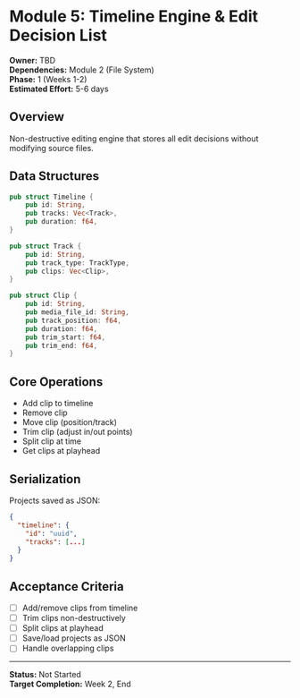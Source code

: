 # Module 5: Timeline Engine & Edit Decision List

**Owner:** TBD  
**Dependencies:** Module 2 (File System)  
**Phase:** 1 (Weeks 1-2)  
**Estimated Effort:** 5-6 days

## Overview

Non-destructive editing engine that stores all edit decisions without modifying source files.

## Data Structures

```rust
pub struct Timeline {
    pub id: String,
    pub tracks: Vec<Track>,
    pub duration: f64,
}

pub struct Track {
    pub id: String,
    pub track_type: TrackType,
    pub clips: Vec<Clip>,
}

pub struct Clip {
    pub id: String,
    pub media_file_id: String,
    pub track_position: f64,
    pub duration: f64,
    pub trim_start: f64,
    pub trim_end: f64,
}
```

## Core Operations

- Add clip to timeline
- Remove clip
- Move clip (position/track)
- Trim clip (adjust in/out points)
- Split clip at time
- Get clips at playhead

## Serialization

Projects saved as JSON:
```json
{
  "timeline": {
    "id": "uuid",
    "tracks": [...]
  }
}
```

## Acceptance Criteria

- [ ] Add/remove clips from timeline
- [ ] Trim clips non-destructively
- [ ] Split clips at playhead
- [ ] Save/load projects as JSON
- [ ] Handle overlapping clips

---

**Status:** Not Started  
**Target Completion:** Week 2, End
